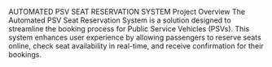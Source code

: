 AUTOMATED PSV SEAT RESERVATION SYSTEM
Project Overview
The Automated PSV Seat Reservation System is a solution designed to streamline the booking process for Public Service Vehicles (PSVs). This system enhances user experience by allowing passengers to reserve seats online, check seat availability in real-time, and receive confirmation for their bookings.
